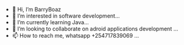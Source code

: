 - 👋 Hi, I’m BarryBoaz
- 👀 I’m interested in software development...
- 🌱 I’m currently learning Java...
- 💞️ I’m looking to collaborate on adroid applications development ...
- 📫 How to reach me, whatsapp +254717839069 ...

<!---
BarryBoaz/BarryBoaz is a ✨ special ✨ repository because its `README.md` (this file) appears on your GitHub profile.
You can click the Preview link to take a look at your changes.
--->
